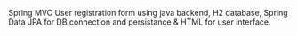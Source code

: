Spring MVC User registration form using java backend, H2 database, Spring Data JPA for DB connection and persistance 
& HTML for user interface.
